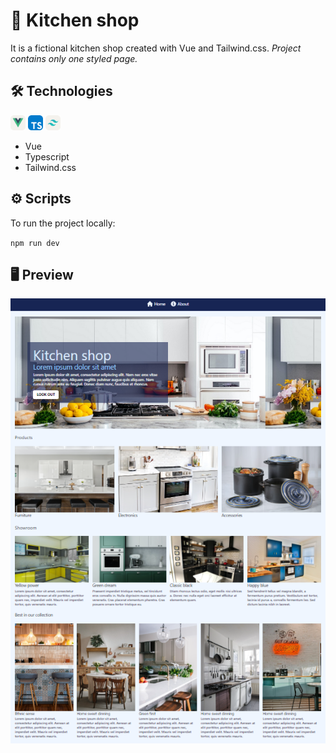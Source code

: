 # 🔪 Kitchen shop

It is a fictional kitchen shop created with Vue and Tailwind.css.
_Project contains only one styled page._

## 🛠️ Technologies
<img src="./public/icons/vue.svg" width="24"> <img src="./public/icons/typescript.svg" width="24"> <img src="./public/icons/tailwind.svg" width="24"> 

- Vue
- Typescript
- Tailwind.css

## ⚙️ Scripts

To run the project locally:

``
npm run dev
``

## 🖥️ Preview

![Image - preview of my page](./public/readme-example.png)
